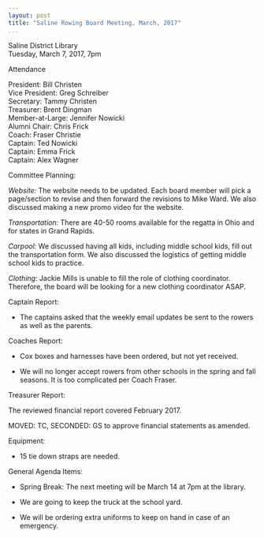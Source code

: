 ```yaml
---
layout: post  
title: "Saline Rowing Board Meeting, March, 2017"  
...
```



Saline District Library  
Tuesday, March 7, 2017, 7pm

Attendance

President: Bill Christen  
Vice President: Greg Schreiber  
Secretary: Tammy Christen  
Treasurer: Brent Dingman  
Member-at-Large: Jennifer Nowicki  
Alumni Chair: Chris Frick  
Coach: Fraser Christie  
Captain: Ted Nowicki  
Captain: Emma Frick  
Captain: Alex Wagner

Committee Planning:

*Website:* The website needs to be updated. Each board member will pick
a page/section to revise and then forward the revisions to Mike Ward. We
also discussed making a new promo video for the website.

*Transportation:* There are 40-50 rooms available for the regatta in
Ohio and for states in Grand Rapids.

*Carpool:* We discussed having all kids, including middle school kids,
fill out the transportation form. We also discussed the logistics of
getting middle school kids to practice.

*Clothing:* Jackie Mills is unable to fill the role of clothing
coordinator. Therefore, the board will be looking for a new clothing
coordinator ASAP.

Captain Report:

-   The captains asked that the weekly email updates be sent to the
    rowers as well as the parents.

Coaches Report:

-   Cox boxes and harnesses have been ordered, but not yet received.

-   We will no longer accept rowers from other schools in the spring and
    fall seasons. It is too complicated per Coach Fraser.

Treasurer Report:

The reviewed financial report covered February 2017.

MOVED: TC, SECONDED: GS to approve financial statements as amended.

Equipment:

-   15 tie down straps are needed.

General Agenda Items:

-   Spring Break: The next meeting will be March 14 at 7pm at the
    library.

-   We are going to keep the truck at the school yard.

-   We will be ordering extra uniforms to keep on hand in case of an
    emergency.


